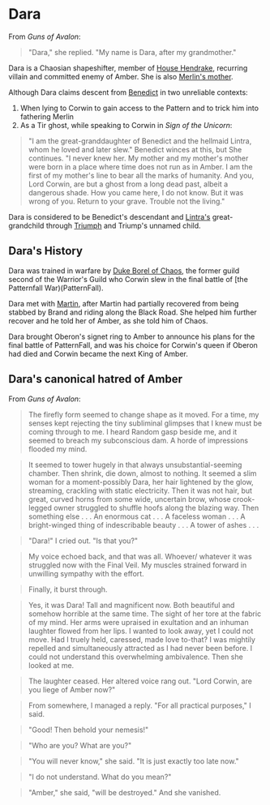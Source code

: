 # Dara

From _Guns of Avalon_:
> "Dara," she replied. "My name is Dara, after my grandmother."

Dara is a Chaosian shapeshifter, member of [House Hendrake](HouseHendrake), recurring villain and committed enemy of Amber. She is also [Merlin's mother](MerlinOfCorwin).

Although Dara claims descent from [Benedict](BenedictOfOberon) in two unreliable contexts:
1. When lying to Corwin to gain access to the Pattern and to trick him
into fathering Merlin
2. As a Tir ghost, while speaking to Corwin in _Sign of the Unicorn_:
> "I am the great-granddaughter of Benedict and the hellmaid Lintra, whom he loved and later slew." Benedict winces at this, but She continues. "I never knew her. My mother and my mother's mother were born in a place where time does not run as in Amber. I am the first of my mother's line to bear all the marks of humanity. And you, Lord Corwin, are but a ghost from a long dead past, albeit a dangerous shade. How you came here, I do not know. But it was wrong of you. Return to your grave. Trouble not the living."

Dara is considered to be Benedict's descendant and [Lintra's](LintraOfHendrake) great-grandchild through [Triumph](TriumphOfBenedict) and Triump's unnamed child. 

## Dara's History

Dara was trained in warfare by [Duke Borel of Chaos](BorelOfHendrake), the former guild
second of the Warrior's Guild who Corwin slew in the final battle of
[the Patternfall War)(PatternFall).

Dara met with [Martin](MartinOfRandom), after Martin had partially
recovered from being stabbed by Brand and riding along the Black Road.
She helped him further recover and he told her of Amber, as she told
him of Chaos.

Dara brought Oberon's signet ring to Amber to announce his plans for
the final battle of PatternFall, and was his choice for Corwin's queen
if Oberon had died and Corwin became the next King of Amber.

## Dara's canonical hatred of Amber
From _Guns of Avalon_:
>  The firefly form seemed to change shape as it moved. For a time, my senses kept rejecting the tiny subliminal glimpses that I knew must be coming through to me. I heard Random gasp beside me, and it seemed to breach my subconscious dam. A horde of impressions flooded my mind.

>   It seemed to tower hugely in that always unsubstantial-seeming chamber. Then shrink, die down, almost to nothing. It seemed a slim woman for a moment-possibly Dara, her hair lightened by the glow, streaming, crackling with static electricity. Then it was not hair, but great, curved horns from some wide, uncertain brow, whose crook-legged owner struggled to shuffle hoofs along the blazing way. Then something else . . . An enormous cat . . . A faceless woman . . . A bright-winged thing of indescribable beauty . . . A tower of ashes . . .

>   "Dara!" I cried out. "Is that you?"

>   My voice echoed back, and that was all. Whoever/ whatever it was struggled now with the Final Veil. My muscles strained forward in unwilling sympathy with the effort.

>   Finally, it burst through.

>   Yes, it was Dara! Tall and magnificent now. Both beautiful and somehow horrible at the same time. The sight of her tore at the fabric of my mind. Her arms were upraised in exultation and an inhuman laughter flowed from her lips. I wanted to look away, yet I could not move. Had I truely held, caressed, made love to-that? I was mightily repelled and simultaneously attracted as I had never been before. I could not understand this overwhelming ambivalence. Then she looked at me.

>   The laughter ceased. Her altered voice rang out. "Lord Corwin, are you liege of Amber now?" 

>    From somewhere, I managed a reply. "For all practical purposes," I said. 

>    "Good! Then behold your nemesis!" 

>    "Who are you? What are you?"

>    "You will never know," she said. "It is just exactly too late now."

>    "I do not understand. What do you mean?" 

>    "Amber," she said, "will be destroyed." And she vanished.
